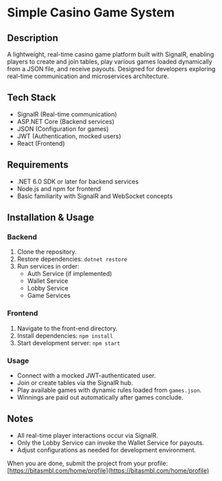 # Simple Casino Game System

## Description
A lightweight, real-time casino game platform built with SignalR, enabling players to create and join tables, play various games loaded dynamically from a JSON file, and receive payouts. Designed for developers exploring real-time communication and microservices architecture.

## Tech Stack
- SignalR (Real-time communication)
- ASP.NET Core (Backend services)
- JSON (Configuration for games)
- JWT (Authentication, mocked users)
- React (Frontend)

## Requirements
- .NET 6.0 SDK or later for backend services
- Node.js and npm for frontend
- Basic familiarity with SignalR and WebSocket concepts

## Installation & Usage
### Backend
1. Clone the repository.
2. Restore dependencies: `dotnet restore`
3. Run services in order:
   - Auth Service (if implemented)
   - Wallet Service
   - Lobby Service
   - Game Services

### Frontend
1. Navigate to the front-end directory.
2. Install dependencies: `npm install`
3. Start development server: `npm start`

### Usage
- Connect with a mocked JWT-authenticated user.
- Join or create tables via the SignalR hub.
- Play available games with dynamic rules loaded from `games.json`.
- Winnings are paid out automatically after games conclude.

## Notes
- All real-time player interactions occur via SignalR.
- Only the Lobby Service can invoke the Wallet Service for payouts.
- Adjust configurations as needed for development environment.

When you are done, submit the project from your profile: [https://bitasmbl.com/home/profile](https://bitasmbl.com/home/profile)
